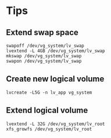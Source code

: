 # Tips

## Extend swap space

    swapoff /dev/vg_system/lv_swap
    lvextend -L 4GB /dev/vg_system/lv_swap 
    mkswap /dev/vg_system/lv_swap 
    swapon /dev/vg_system/lv_swap 

## Create new logical volume

    lvcreate -L5G -n lv_app vg_system

## Extend logical volume

    lvextend -L 32G /dev/vg_system/lv_root
    xfs_growfs /dev/vg_system/lv_root

